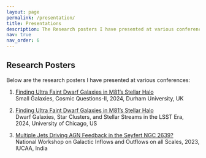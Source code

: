 ```yaml
---
layout: page
permalink: /presentation/
title: Presentations
description: The Research posters I have presented at various conferences.
nav: true
nav_order: 6
---
```


## Research Posters

Below are the research posters I have presented at various conferences:

1. <a href="assets/pdfs/DURHAM-M81-UFD.pdf" target="_blank" rel="noopener noreferrer">Finding Ultra Faint Dwarf Galaxies in M81’s Stellar Halo</a>  
   Small Galaxies, Cosmic Questions-II, 2024, Durham University, UK  

2. <a href="assets/pdfs/CHICAGO-M81-UFD.pdf" target="_blank" rel="noopener noreferrer">Finding Ultra Faint Dwarf Galaxies in M81’s Stellar Halo</a>  
   Dwarf Galaxies, Star Clusters, and Stellar Streams in the LSST Era, 2024, University of Chicago, US 

3. <a href="assets/pdfs/GALFLOWS-2023-36x48.pdf" target="_blank" rel="noopener noreferrer">Multiple Jets Driving AGN Feedback in the Seyfert NGC 2639?</a>  
   National Workshop on Galactic Inflows and Outflows on all Scales, 2023, IUCAA, India
